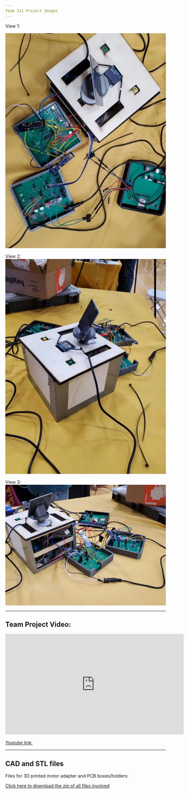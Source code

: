 ```yaml
---
Team 311 Project Images
---
```

 View 1: 

<img src="https://github.com/EGR314-2025-S-311/T311.github.io/blob/main/images/Team%20Project%20Image1.jpg?raw=true">

 View 2: 
<img src="https://github.com/EGR314-2025-S-311/T311.github.io/blob/main/images/Team%20Project%20image2.jpg?raw=true">

 View 3:
<img src="https://github.com/EGR314-2025-S-311/T311.github.io/blob/main/images/Team%20Project%20image3.jpg?raw=true">

---
Team Project Video: 
---

<iframe width="560" height="315" src="https://www.youtube.com/embed/A7Aa8y2X5nY?si=jj-QAFDIIG6Gwdo1" title="YouTube video player" frameborder="0" allow="accelerometer; autoplay; clipboard-write; encrypted-media; gyroscope; picture-in-picture; web-share" referrerpolicy="strict-origin-when-cross-origin" allowfullscreen></iframe>

[Youtube link:](https://youtube.com/watch?v=A7Aa8y2X5nY?si=fmpSxMj2jXtCWb3e) 

---
CAD and STL files 
---
Files for 3D printed motor adapter and PCB boxes/holders:

[Click here to download the zip of all files involved](https://github.com/EGR314-2025-S-311/T311.github.io/raw/refs/heads/main/images/Team%20311%20CAD%20and%20STL%20files.zip)
